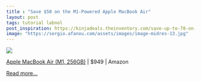 ```yaml
---
title : "Save $50 on the M1-Powered Apple MacBook Air"
layout: post
tags: tutorial labnol
post_inspiration: https://kinjadeals.theinventory.com/save-up-to-78-on-the-new-m1-powered-apple-macbook-air-1846502128
image: "https://sergio.afanou.com/assets/images/image-midres-13.jpg"
---
```


<img src="https://i.kinja-img.com/gawker-media/image/upload/s--b_5tHbXU--/c_fit,fl_progressive,q_80,w_636/ci2ye0uwbxb15w9h8wfg.png" /><p>  <a data-amazonasin="B08N5M7S6K" data-amazonsubtag="[t|link[p|1846502128[a|B08N5M7S6K[au|5876237249239578285[b|lifehacker[lt|text" href="https://www.amazon.com/Apple-MacBook-13-inch-256GB-Storage/dp/B08N5M7S6K?ascsubtag=21d64c2cc66670583288cdc047032d9e25c410cc&amp;imprToken=b2bc22d8-04ca-c528-735&amp;ots=1&amp;slotNum=5&amp;tag=lifehackeramzn-20&amp;th=1" data-amazontag="lifehackeramzn-20" target="_top">Apple MacBook Air (M1, 256GB)</a> | $949 | Amazon<br></p><p><a href="https://kinjadeals.theinventory.com/save-up-to-78-on-the-new-m1-powered-apple-macbook-air-1846502128">Read more...</a></p>